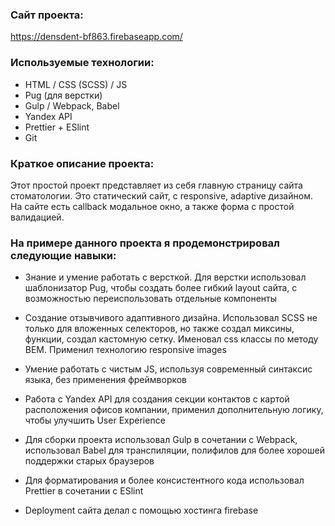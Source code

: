 ### Сайт проекта:
https://densdent-bf863.firebaseapp.com/


### Используемые технологии:

- HTML / CSS (SCSS) / JS
- Pug (для верстки)
- Gulp / Webpack, Babel
- Yandex API
- Prettier + ESlint
- Git


### Краткое описание проекта:

Этот простой проект представляет из себя главную страницу сайта стоматологии. Это статический сайт, с responsive, adaptive дизайном. На сайте есть callback модальное окно, а также форма с простой валидацией.


### На примере данного проекта я продемонстрировал следующие навыки:

- Знание и умение работать с версткой. Для верстки использовал шаблонизатор Pug, чтобы создать более гибкий layout сайта, с возможностью переиспользовать отдельные компоненты

- Создание отзывчивого адаптивного дизайна. Использовал SCSS не только для вложенных селекторов, но также создал миксины, функции, создал кастомную сетку. Именовал css классы по методу BEM. Применил технологию responsive images

- Умение работать с чистым JS, используя современный синтаксис языка, без применения фреймворков

- Работа с Yandex API для создания секции контактов с картой расположения офисов компании, применил дополнительную логику, чтобы улучшить User Experience

- Для сборки проекта использовал Gulp в сочетании с Webpack, использовал Babel для транспиляции, полифилов для более хорошей поддержки старых браузеров

- Для форматирования и более консистентного кода использовал Prettier в сочетании с ESlint

- Deployment сайта делал с помощью хостинга firebase
